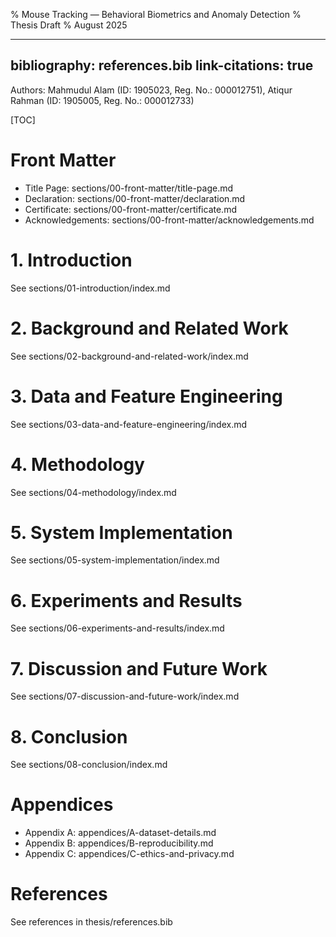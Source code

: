 % Mouse Tracking — Behavioral Biometrics and Anomaly Detection
% Thesis Draft
% August 2025

---
bibliography: references.bib
link-citations: true
---

Authors: Mahmudul Alam (ID: 1905023, Reg. No.: 000012751), Atiqur Rahman (ID: 1905005, Reg. No.: 000012733)

<!-- Use this file to compile or read the thesis in order. Each section also has its own index.md. -->

[TOC]

# Front Matter

- Title Page: sections/00-front-matter/title-page.md
- Declaration: sections/00-front-matter/declaration.md
- Certificate: sections/00-front-matter/certificate.md
- Acknowledgements: sections/00-front-matter/acknowledgements.md

# 1. Introduction

See sections/01-introduction/index.md

# 2. Background and Related Work

See sections/02-background-and-related-work/index.md

# 3. Data and Feature Engineering

See sections/03-data-and-feature-engineering/index.md

# 4. Methodology

See sections/04-methodology/index.md

# 5. System Implementation

See sections/05-system-implementation/index.md

# 6. Experiments and Results

See sections/06-experiments-and-results/index.md

# 7. Discussion and Future Work

See sections/07-discussion-and-future-work/index.md

# 8. Conclusion

See sections/08-conclusion/index.md

# Appendices

- Appendix A: appendices/A-dataset-details.md
- Appendix B: appendices/B-reproducibility.md
- Appendix C: appendices/C-ethics-and-privacy.md

# References

See references in thesis/references.bib
